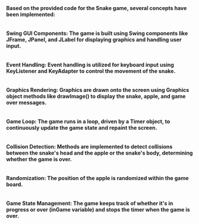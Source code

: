 <strong>
Based on the provided code for the Snake game, several concepts have been implemented:
<br><br><br>
Swing GUI Components: The game is built using Swing components like JFrame, JPanel, and JLabel for displaying graphics and handling user input. <br><br><br>
Event Handling: Event handling is utilized for keyboard input using KeyListener and KeyAdapter to control the movement of the snake.<br><br><br>
Graphics Rendering: Graphics are drawn onto the screen using Graphics object methods like drawImage() to display the snake, apple, and game over messages.<br><br><br>
Game Loop: The game runs in a loop, driven by a Timer object, to continuously update the game state and repaint the screen.<br><br><br>
Collision Detection: Methods are implemented to detect collisions between the snake's head and the apple or the snake's body, determining whether the game is over.<br><br><br>
Randomization: The position of the apple is randomized within the game board.<br><br><br>
Game State Management: The game keeps track of whether it's in progress or over (inGame variable) and stops the timer when the game is over.<br><br><br></strong>
